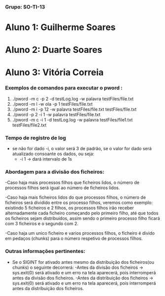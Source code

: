 ### Grupo: SO-TI-13
# Aluno 1: Guilherme Soares 
# Aluno 2: Duarte Soares 
# Aluno 3: Vitória Correia 

### Exemplos de comandos para executar o pword :
1) ./pword -m c -p 2 -d testLog.log -w palavra testFiles/file.txt 
2) ./pword -m l -w ola -p 1 testFiles/file.txt 
3) ./pword -m i -p 12 -w palavra testFiles/file.txt testFiles/file.txt
4) ./pword -p 2 -i 1 -w palavra testFiles/file.txt 
5) ./pword -m c -i 1 -d testLog.log  -w palavra testFiles/file1.txt testFiles/file2.txt

### Tempo de registro de log
- se não for dado -i, o valor será 3 de padrão, se o valor for dado será atualizado consoante os dados, ou seja:
  - -i 1 -> dará intervalo de 1s

### Abordagem para a divisão dos ficheiros:
-Caso haja mais processos filhos que ficheiros lidos,
 o número de processos filhos será igual ao número de ficheiros lidos.


-Caso haja mais ficheiros lidos do que processos filhos,
 o número de ficheiros será dividido entre os processo filhos, veremos como exemplo:
 existindo 5 ficheiros e 2 filhos, os processos filhos irão receber alternadamente cada ficheiro
 começando pelo primeiro filho, até que todos os ficheiros sejam distribuídos, assim
 sendo o primeiro processo filho ficará com 3 ficheiros e o segundo com 2.


-Caso haja um unico ficheiro e varios processos filhos,
 o ficheiro é divido em pedaços (chunks) para o número respetivo de processos filhos.

 
### Outras informações pertinentes:
- Se o SIGINT for ativado antes mesmo da distribuição dos ficheiros(ou chunks) o seguinte decorrerá:
	-Antes da divisão dos ficheiros -> sys.exit(0) será ativado e um erro na tela aparecerá, pois interromperá antes da divisão dos ficheiros.
	-Antes da distribuição dos ficheiros -> sys.exit(0) será ativado e um erro na tela aparecerá, pois interromperá antes da distribuição dos ficheiros.

